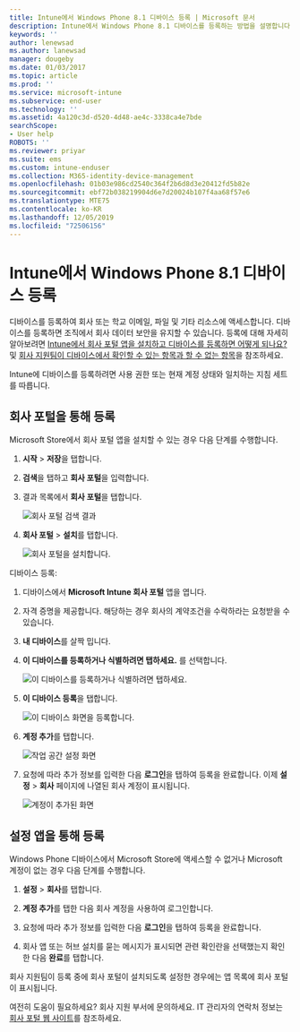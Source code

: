```yaml
---
title: Intune에서 Windows Phone 8.1 디바이스 등록 | Microsoft 문서
description: Intune에서 Windows Phone 8.1 디바이스를 등록하는 방법을 설명합니다.
keywords: ''
author: lenewsad
ms.author: lanewsad
manager: dougeby
ms.date: 01/03/2017
ms.topic: article
ms.prod: ''
ms.service: microsoft-intune
ms.subservice: end-user
ms.technology: ''
ms.assetid: 4a120c3d-d520-4d48-ae4c-3338ca4e7bde
searchScope:
- User help
ROBOTS: ''
ms.reviewer: priyar
ms.suite: ems
ms.custom: intune-enduser
ms.collection: M365-identity-device-management
ms.openlocfilehash: 01b03e986cd2540c364f2b6d8d3e20412fd5b82e
ms.sourcegitcommit: ebf72b038219904d6e7d20024b107f4aa68f57e6
ms.translationtype: MTE75
ms.contentlocale: ko-KR
ms.lasthandoff: 12/05/2019
ms.locfileid: "72506156"
---
```

# <a name="enroll-your-windows-phone-81-device-in-intune"></a>Intune에서 Windows Phone 8.1 디바이스 등록  

디바이스를 등록하여 회사 또는 학교 이메일, 파일 및 기타 리소스에 액세스합니다. 디바이스를 등록하면 조직에서 회사 데이터 보안을 유지할 수 있습니다. 등록에 대해 자세히 알아보려면 [Intune에서 회사 포털 앱을 설치하고 디바이스를 등록하면 어떻게 되나요?](what-happens-if-you-install-the-company-portal-app-and-enroll-your-device-in-intune-windows.md) 및 [회사 지원팀이 디바이스에서 확인할 수 있는 항목과 할 수 없는 항목](what-info-can-your-company-see-when-you-enroll-your-device-in-intune.md)을 참조하세요.  

Intune에 디바이스를 등록하려면 사용 권한 또는 현재 계정 상태와 일치하는 지침 세트를 따릅니다.

## <a name="enroll-through-company-portal"></a>회사 포털을 통해 등록  
Microsoft Store에서 회사 포털 앱을 설치할 수 있는 경우 다음 단계를 수행합니다. 

1. **시작** > **저장**을 탭합니다.  

2. **검색**을 탭하고 **회사 포털**을 입력합니다.  

3. 결과 목록에서 **회사 포털**을 탭합니다.  


    ![회사 포털 검색 결과](./media/WP81-1-CP-search-store-v2.png)  

4. **회사 포털** &gt; **설치**를 탭합니다.  


    ![회사 포털을 설치합니다.](./media/WP81-2-CP-install-v2.png)  

디바이스 등록:  

1. 디바이스에서 **Microsoft Intune 회사 포털** 앱을 엽니다.  


2. 자격 증명을 제공합니다. 해당하는 경우 회사의 계약조건을 수락하라는 요청받을 수 있습니다.  

3. **내 디바이스**를 살짝 밉니다.  

4. **이 디바이스를 등록하거나 식별하려면 탭하세요.** 를 선택합니다.  


    ![이 디바이스를 등록하거나 식별하려면 탭하세요.](./media/WP81-enroll-1-swipe-my-devices.png)  

5. **이 디바이스 등록**을 탭합니다.  


    ![이 디바이스 화면을 등록합니다.](./media/WP81-enroll-2-enroll-this-device.png)  

6. **계정 추가**를 탭합니다.  


    ![작업 공간 설정 화면](./media/WP81-enroll-3-workplace-add-acct.png)  

7. 요청에 따라 추가 정보를 입력한 다음 **로그인**을 탭하여 등록을 완료합니다. 이제 **설정** &gt; **회사** 페이지에 나열된 회사 계정이 표시됩니다.  


    ![계정이 추가된 화면](./media/WP81-enroll-4-account-added.png)  

## <a name="enroll-through-settings-app"></a>설정 앱을 통해 등록  
Windows Phone 디바이스에서 Microsoft Store에 액세스할 수 없거나 Microsoft 계정이 없는 경우 다음 단계를 수행합니다.

1. **설정** &gt; **회사**를 탭합니다.  

2. **계정 추가**를 탭한 다음 회사 계정을 사용하여 로그인합니다.  

3. 요청에 따라 추가 정보를 입력한 다음 **로그인**을 탭하여 등록을 완료합니다.  

4. 회사 앱 또는 허브 설치를 묻는 메시지가 표시되면 관련 확인란을 선택했는지 확인한 다음 **완료**를 탭합니다.  

회사 지원팀이 등록 중에 회사 포털이 설치되도록 설정한 경우에는 앱 목록에 회사 포털이 표시됩니다.  

여전히 도움이 필요하세요? 회사 지원 부서에 문의하세요. IT 관리자의 연락처 정보는 [회사 포털 웹 사이트](https://go.microsoft.com/fwlink/?linkid=2010980)를 참조하세요.
